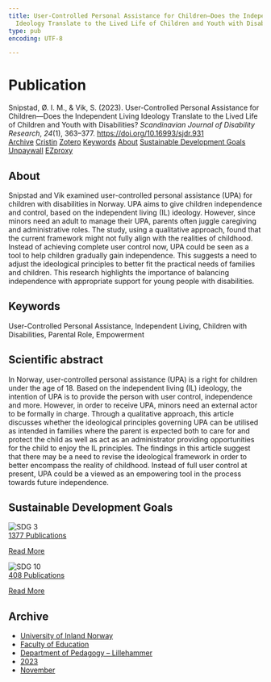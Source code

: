 ```yaml
---
title: User-Controlled Personal Assistance for Children—Does the Independent Living
  Ideology Translate to the Lived Life of Children and Youth with Disabilities?
type: pub
encoding: UTF-8

---
```

<h1>Publication</h1>
<article id="csl-bib-container-ZVK7JDXU" class="csl-bib-container">
  <div class="csl-bib-body"> <div class="csl-entry">Snipstad, Ø. I. M., &#38; Vik, S. (2023). User-Controlled Personal Assistance for Children—Does the Independent Living Ideology Translate to the Lived Life of Children and Youth with Disabilities? <i>Scandinavian Journal of Disability Research</i>, <i>24</i>(1), 363–377. <a href="https://doi.org/10.16993/sjdr.931">https://doi.org/10.16993/sjdr.931</a></div> </div>
  <div class="csl-bib-buttons">
    <a href="#taxonomy-article-ZVK7JDXU" alt="archive" class="csl-bib-button">Archive</a>
    <a href="https://app.cristin.no/results/show.jsf?id=2201946" alt="Cristin" class="csl-bib-button">Cristin</a>
    <a href="http://zotero.org/groups/5881554/items/ZVK7JDXU" alt="Zotero" class="csl-bib-button">Zotero</a>
    <a href="#keywords-article-ZVK7JDXU" alt="keywords" class="csl-bib-button">Keywords</a>
    <a href="#about-article-ZVK7JDXU" alt="about_pub" class="csl-bib-button">About</a>
    <a href="#sdg-article-ZVK7JDXU" alt="sdg" class="csl-bib-button">Sustainable Development Goals</a>
    <a href="https://storage.googleapis.com/jnl-su-j-sjdr-files/journals/1/articles/931/6560a28e47b69.pdf" alt="Unpaywall" class="csl-bib-button">Unpaywall</a>
    <a href="https://storage.googleapis.com/jnl-su-j-sjdr-files/journals/1/articles/931/6560a28e47b69.pdf" alt="EZproxy" class="csl-bib-button">EZproxy</a>
  </div>
  <div id="csl-bib-meta-container-ZVK7JDXU"></div>
</article>
<div id="csl-bib-meta-ZVK7JDXU" class="csl-bib-meta">
  <article id="about-article-ZVK7JDXU" class="about_pub-article">
    <h1>About</h1>
    Snipstad and Vik examined user-controlled personal assistance (UPA) for children with disabilities in Norway. UPA aims to give children independence and control, based on the independent living (IL) ideology. However, since minors need an adult to manage their UPA, parents often juggle caregiving and administrative roles. The study, using a qualitative approach, found that the current framework might not fully align with the realities of childhood. Instead of achieving complete user control now, UPA could be seen as a tool to help children gradually gain independence. This suggests a need to adjust the ideological principles to better fit the practical needs of families and children. This research highlights the importance of balancing independence with appropriate support for young people with disabilities.
  </article>
  <article id="keywords-article-ZVK7JDXU" class="keywords-article">
    <h1>Keywords</h1>
    User-Controlled Personal Assistance, Independent Living, Children with Disabilities, Parental Role, Empowerment
  </article>
  <article id="abstract-article-ZVK7JDXU" class="abstract-article">
    <h1>Scientific abstract</h1>
    In Norway, user-controlled personal assistance (UPA) is a right for children under the age of 18. Based on the independent living (IL) ideology, the intention of UPA is to provide the person with user control, independence and more. However, in order to receive UPA, minors need an external actor to be formally in charge. Through a qualitative approach, this article discusses whether the ideological principles governing UPA can be utilised as intended in families where the parent is expected both to care for and protect the child as well as act as an administrator providing opportunities for the child to enjoy the IL principles. The findings in this article suggest that there may be a need to revise the ideological framework in order to better encompass the reality of childhood. Instead of full user control at present, UPA could be a viewed as an empowering tool in the process towards future independence.
  </article>
  <article id="sdg-article-ZVK7JDXU" class="sdg-article">
    <h1>Sustainable Development Goals</h1>
    <div class="sdg-container"><div id="sdg3" class="sdg">
        <img src="{{< params subfolder >}}images/sdg/sdg03_en.png" class="image" alt="SDG 3">
        <div class="sdg-overlay">
          <a href="{{< params subfolder >}}en/archive/?sdg=3#archive" class="sdg-publication-count"><span>1377</span> Publications</a>
          <p><a href="https://sdgs.un.org/goals/goal3" class="sdg-read-more">Read More</a></p>
        </div>
      </div> <div id="sdg10" class="sdg">
        <img src="{{< params subfolder >}}images/sdg/sdg10_en.png" class="image" alt="SDG 10">
        <div class="sdg-overlay">
          <a href="{{< params subfolder >}}en/archive/?sdg=10#archive" class="sdg-publication-count"><span>408</span> Publications</a>
          <p><a href="https://sdgs.un.org/goals/goal10" class="sdg-read-more">Read More</a></p>
        </div>
      </div></div>
  </article>
  <article id="taxonomy-article-ZVK7JDXU" class="taxonomy-article">
    <h1>Archive</h1>
    <ul>
      <li><a href="{{< params subfolder >}}en/archive/?key=3DCRN523">University of Inland Norway</a></li>
      <li><a href="{{< params subfolder >}}en/archive/?key=WYNZA47F">Faculty of Education</a></li>
      <li><a href="{{< params subfolder >}}en/archive/?key=L8MA547R">Department of Pedagogy – Lillehammer</a></li>
      <li><a href="{{< params subfolder >}}en/archive/?key=X7DWC6UD">2023</a></li>
      <li><a href="{{< params subfolder >}}en/archive/?key=DVPNSX4X">November</a></li>
    </ul>
  </article>
</div>
